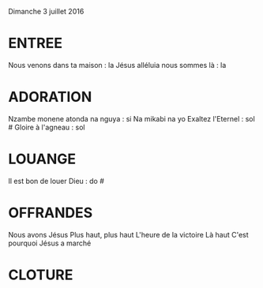 Dimanche 3 juillet 2016

# ENTREE
Nous venons dans ta maison : la
Jésus alléluia nous sommes là : la

# ADORATION
Nzambe monene atonda na nguya : si
Na mikabi na yo
Exaltez l'Eternel : sol #
Gloire à l'agneau : sol

# LOUANGE
Il est bon de louer Dieu  : do #

# OFFRANDES

Nous avons Jésus
Plus haut, plus haut
L'heure de la victoire
Là haut
C'est pourquoi
Jésus a marché

# CLOTURE
